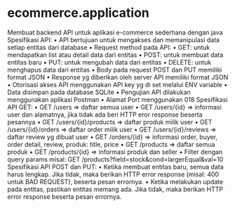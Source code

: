 # ecommerce.application


Membuat backend API untuk aplikasi e-commerce sederhana dengan java
Spesifikasi API:
• API bertujuan untuk mengakses dan memanipulasi data setiap entitas dari
database
• Request method pada API:
• GET: untuk mendapatkan list atau detail data dari entitas
• POST: untuk membuat data entitas baru
• PUT: untuk mengubah data dari entitas
• DELETE: untuk menghapus data dari entitas
• Body pada request POST dan PUT memiliki format JSON
• Response yg diberikan oleh server API memiliki format JSON
• Otorisasi akses API menggunakan API key yg di set melalui ENV variable
• Data disimpan pada database SQLite
• Pengujian API dilakukan menggunakan aplikasi Postman
• Alamat Port menggunakan 018
Spesifikasi API GET:
• GET /users => daftar semua user
• GET /users/{id} => informasi user dan alamatnya, jika tidak ada beri HTTP eror
response beserta pesannya
• GET /users/{id}/products => daftar produk milik user
• GET /users/{id}/orders => daftar order milik user
• GET /users/{id}/reviews => daftar review yg dibuat user
• GET /orders/{id} => informasi order, buyer, order detail, review, produk: title,
price
• GET /products => daftar semua produk
• GET /products/{id} => informasi produk dan seller
• Filter dengan query params misal: GET
/products?field=stock&cond=largerEqual&val=10
Spesifikasi API POST dan PUT:
• Ketika membuat entitas baru, semua data harus lengkap. Jika tidak, maka
berikan HTTP error response (misal: 400 untuk BAD REQUEST), beserta
pesan errornya.
• Ketika melakukan update pada entitas, pastikan entitas memang ada. Jika
tidak, maka berikan HTTP error response beserta pesan errornya.
